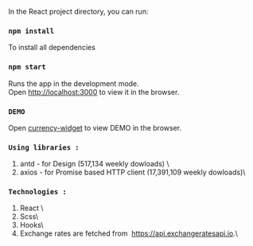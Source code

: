 In the React project directory, you can run:

### `npm install`
To install all dependencies

### `npm start`

Runs the app in the development mode.\
Open [http://localhost:3000](http://localhost:3000) to view it in the browser.

### `DEMO`
Open [currency-widget](https://currency-widget.vercel.app/) to view DEMO in the browser.

### `Using libraries : `

1) antd - for Design (517,134 weekly dowloads) \
2) axios - for Promise based HTTP client (17,391,109 weekly dowloads)\

### `Technologies : `
1) React \
2) Scss\
3) Hooks\
4) Exchange rates are fetched from ​ https://api.exchangeratesapi.io​ .\